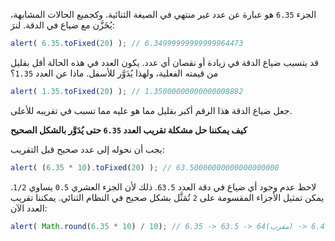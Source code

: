 الجزء `6.35` هو عبارة عن عدد غير منتهي في الصيغة الثنائية. وكجميع الحالات المشابهة، يُخَزَّن مع ضياع في الدقة. لنرَ:

```js run
alert( 6.35.toFixed(20) ); // 6.34999999999999964473
```

قد يتسبب ضياع الدقة في زيادة أو نقصان أي عدد. يكون العدد في هذه الحالة أقل بقليل من قيمته الفعلية، ولهذا يُدَوَّر للأسفل. ماذا عن العدد `1.35`؟

```js run
alert( 1.35.toFixed(20) ); // 1.35000000000000008882
```

جعل ضياع الدقة هذا الرقم أكبر بقليل مما هو عليه مما تسبب في تقريبه للأعلى.

**كيف يمكننا حل مشكلة تقريب العدد `6.35` حتى يُدَوَّر بالشكل الصحيح**

يجب أن نحوله إلى عدد صحيح قبل التقريب:


```js run
alert( (6.35 * 10).toFixed(20) ); // 63.50000000000000000000
```

لاحظ عدم وجود أي ضياع في دقة العدد `63.5`. ذلك لأن الجزء العشري `0.5` يساوي `1/2`. يمكن تمثيل الأجزاء المقسومة على `2` تُمَثَّل بشكل صحيح في النظام الثنائي. يمكننا تقريب العدد الآن:


```js run
alert( Math.round(6.35 * 10) / 10); // 6.35 -> 63.5 -> 64(مقرب) -> 6.4
```

